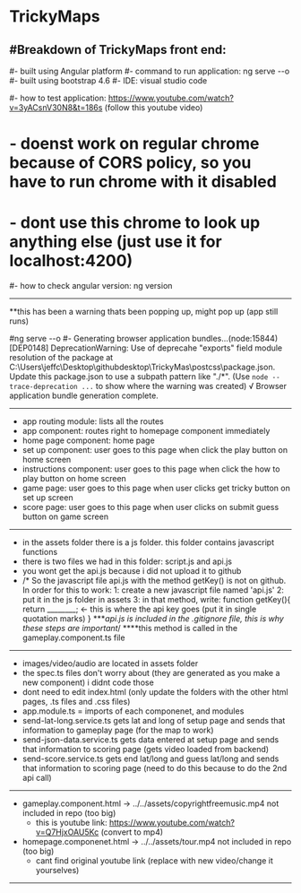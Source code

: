 # TrickyMaps

#Breakdown of TrickyMaps front end:
--------------------------------------------------------------------------------------------
#- built using Angular platform
#- command to run application: ng serve --o
#- built using bootstrap 4.6
#- IDE: visual studio code

#- how to test application: https://www.youtube.com/watch?v=3yACsnV30N8&t=186s (follow this youtube video)
#	- doenst work on regular chrome because of CORS policy, so you have to run chrome with it disabled
#	- dont use this chrome to look up anything else (just use it for localhost:4200)

#- how to check angular version: ng version 

----------------------------------------------------------------------------------------------
**this has been a warning thats been popping up, might pop up (app still runs)

#ng serve --o
#- Generating browser application bundles...(node:15844) [DEP0148] DeprecationWarning: Use of deprecahe "exports" field module 
	resolution of the package at C:\Users\jeffc\Desktop\githubdesktop\TrickyMas\postcss\package.json.
	Update this package.json to use a subpath pattern like "./*".
	(Use `node --trace-deprecation ...` to show where the warning was created)
	√ Browser application bundle generation complete.

----------------------------------------------------------------------------------------------

- app routing module: lists all the routes
- app component: routes right to homepage component immediately
- home page component: home page
- set up component: user goes to this page when click the play button on home screen
- instructions component: user goes to this page when click the how to play button on home screen
- game page: user goes to this page when user clicks get tricky button on set up screen
- score page: user goes to this page when user clicks on submit guess button on game screen

-----------------------------------------------------------------------------------------------

- in the assets folder there is a js folder. this folder contains javascript functions
- there is two files we had in this folder: script.js and api.js
- you wont get the api.js because i did not upload it to github
-  /* So the javascript file api.js with the 
          method getKey() is not on github. In order for this to work:
      1: create a new javascript file named 'api.js' 
      2: put it in the js folder in assets
      3: in that method, write:
        function getKey(){
          return ________; <- this is where the api key goes (put it in single quotation marks)
        } 
      ****api.js is included in the .gitignore file, this is why these steps are important*/
	  ****this method is called in the gameplay.component.ts file

---------------------------------------------------------------------

- images/video/audio are located in assets folder
- the spec.ts files don't worry about (they are generated as you make a new component) i didnt code those
- dont need to edit index.html (only update the folders with the other html pages, .ts files and .css files)
- app.module.ts = imports of each componenet, and modules
- send-lat-long.service.ts gets lat and long of setup page and sends that information to gameplay page (for the map to work)
- send-json-data.service.ts gets data entered at setup page and sends that information to scoring page (gets video loaded from backend)
- send-score.service.ts gets end lat/long and guess lat/long and sends that information to scoring page (need to do this because to do the 2nd api call)
---------------------------------------------------------------------

- gameplay.component.html -> ../../assets/copyrightfreemusic.mp4 not included in repo (too big)
	- this is youtube link: https://www.youtube.com/watch?v=Q7HjxOAU5Kc (convert to mp4)
- homepage.componenet.html -> ../../assets/tour.mp4 not included in repo (too big)
	- cant find original youtube link (replace with new video/change it yourselves)
	
---------------------------------------------------------------------